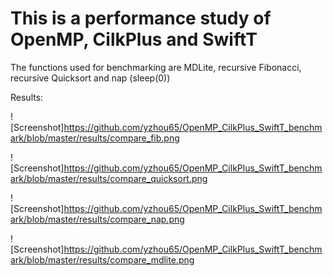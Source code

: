 # This is a performance study of OpenMP, CilkPlus and SwiftT

The functions used for benchmarking are MDLite, recursive Fibonacci, recursive Quicksort and nap (sleep(0))

Results:

![Screenshot]https://github.com/yzhou65/OpenMP_CilkPlus_SwiftT_benchmark/blob/master/results/compare_fib.png


![Screenshot]https://github.com/yzhou65/OpenMP_CilkPlus_SwiftT_benchmark/blob/master/results/compare_quicksort.png


![Screenshot]https://github.com/yzhou65/OpenMP_CilkPlus_SwiftT_benchmark/blob/master/results/compare_nap.png


![Screenshot]https://github.com/yzhou65/OpenMP_CilkPlus_SwiftT_benchmark/blob/master/results/compare_mdlite.png

